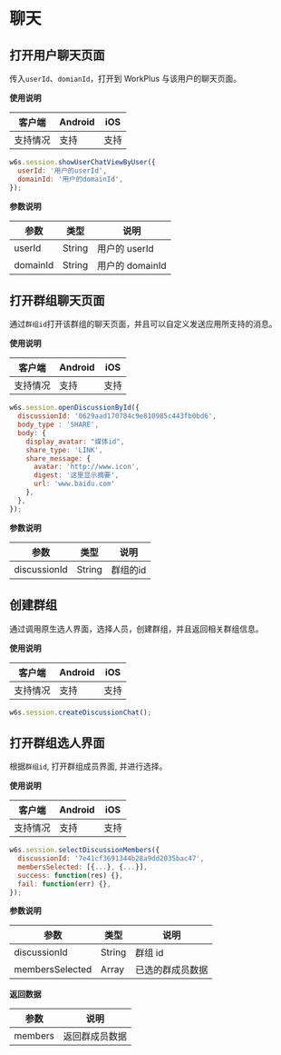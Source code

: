 # 聊天

## 打开用户聊天页面

传入`userId`、`domianId`，打开到 WorkPlus 与该用户的聊天页面。

**使用说明**

| 客户端   | Android | iOS  |
| -------- | ------- | ---- |
| 支持情况 | 支持  | 支持 |

<CodeWrapper fn="session.showUserChatViewByUser" :qrcode="false">

```js
w6s.session.showUserChatViewByUser({
  userId: '用户的userId',
  domainId: '用户的domainId',
});
```
</CodeWrapper>

**参数说明**

| 参数 | 类型 | 说明|
| - | - | - |
| userId |  String | 用户的 userId |
| domainId |  String | 用户的 domainId |



## 打开群组聊天页面 <Badge text="v3.1.4+" type="warning" />

通过`群组id`打开该群组的聊天页面，并且可以自定义发送应用所支持的消息。

**使用说明**

| 客户端   | Android | iOS  |
| -------- | ------- | ---- |
| 支持情况 | 支持  | 支持 |

<CodeWrapper fn="session.openDiscussionById" :qrcode="false">

```js
w6s.session.openDiscussionById({
  discussionId: '0629aad170784c9e810985c443fb0bd6',
  body_type : 'SHARE',
  body: {
    display_avatar: "媒体id",
    share_type: 'LINK',
    share_message: {
      avatar: 'http://www.icon',
      digest: '这里显示摘要',
      url: 'www.baidu.com'
    },
  },
});
```
</CodeWrapper>

**参数说明**

| 参数 | 类型 | 说明|
| - | - | - |
| discussionId |  String | 群组的id |


## 创建群组

通过调用原生选人界面，选择人员，创建群组，并且返回相关群组信息。

**使用说明**

| 客户端   | Android | iOS  |
| -------- | ------- | ---- |
| 支持情况 | 支持  | 支持 |

<CodeWrapper fn="session.createDiscussionChat">

```js
w6s.session.createDiscussionChat();
```
</CodeWrapper>


## 打开群组选人界面 <Badge text="v3.6.0+" type="warning" /> 

根据`群组id`, 打开群组成员界面, 并进行选择。

**使用说明**

| 客户端   | Android | iOS  |
| -------- | ------- | ---- |
| 支持情况 | 支持  | 支持 |

<CodeWrapper fn="session.selectDiscussionMembers" :qrcode="false">

```js
w6s.session.selectDiscussionMembers({
  discussionId: '7e41cf3691344b28a9dd2035bac47',
  membersSelected: [{...}, {...}],
  success: function(res) {},
  fail: function(err) {},
});
```
</CodeWrapper>

**参数说明**

| 参数 | 类型 | 说明|
| - | - | - |
| discussionId |  String | 群组 id |
| membersSelected |  Array | 已选的群成员数据 |

**返回数据**

| 参数 | 说明|
| - | - |
| members | 返回群成员数据 |


